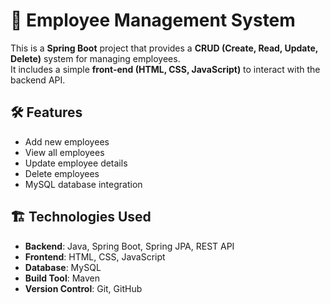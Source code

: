 # 🚀 Employee Management System  

This is a **Spring Boot** project that provides a **CRUD (Create, Read, Update, Delete)** system for managing employees.  
It includes a simple **front-end (HTML, CSS, JavaScript)** to interact with the backend API.

## 🛠️ Features  
- Add new employees  
- View all employees  
- Update employee details  
- Delete employees  
- MySQL database integration  

## 🏗️ Technologies Used  
- **Backend**: Java, Spring Boot, Spring JPA, REST API  
- **Frontend**: HTML, CSS, JavaScript  
- **Database**: MySQL  
- **Build Tool**: Maven  
- **Version Control**: Git, GitHub  
